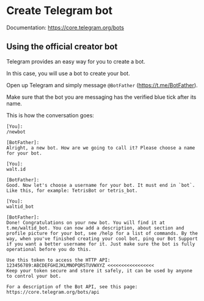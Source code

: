 # Create Telegram bot

Documentation: https://core.telegram.org/bots

## Using the official creator bot

Telegram provides an easy way for you to create a bot.

In this case, you will use a bot to create your bot.

Open up Telegram and simply message `@BotFather` (https://t.me/BotFather).

Make sure that the bot you are messaging has the verified blue tick after its name.

This is how the conversation goes:

```
[You]:
/newbot

[BotFather]:
Alright, a new bot. How are we going to call it? Please choose a name for your bot.

[You]:
walt.id

[BotFather]:
Good. Now let's choose a username for your bot. It must end in `bot`. Like this, for example: TetrisBot or tetris_bot.

[You]:
waltid_bot

[BotFather]:
Done! Congratulations on your new bot. You will find it at t.me/waltid_bot. You can now add a description, about section and profile picture for your bot, see /help for a list of commands. By the way, when you've finished creating your cool bot, ping our Bot Support if you want a better username for it. Just make sure the bot is fully operational before you do this.

Use this token to access the HTTP API:
123456789:ABCDEFGHIJKLMNOPQRSTUVWXYZ <<<<<<<<<<<<<<<<<
Keep your token secure and store it safely, it can be used by anyone to control your bot.

For a description of the Bot API, see this page: https://core.telegram.org/bots/api
```
